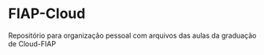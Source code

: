 # FIAP-Cloud
Repositório para organização pessoal com arquivos das aulas da graduação de Cloud-FIAP
